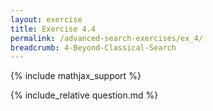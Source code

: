 ```yaml
---
layout: exercise
title: Exercise 4.4
permalink: /advanced-search-exercises/ex_4/
breadcrumb: 4-Beyond-Classical-Search
---
```


{% include mathjax_support %}

<div><i class="arrow-up loader" data-chapter="advanced-search-exercises" data-exercise="ex_4" data-rating="0"></i></div>
{% include_relative question.md %}
